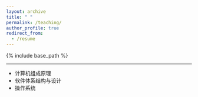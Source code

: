 ```yaml
---
layout: archive
title: " "
permalink: /teaching/
author_profile: true
redirect_from:
  - /resume
---
```


{% include base_path %}

---
- 计算机组成原理
- 软件体系结构与设计
- 操作系统
